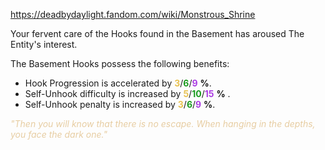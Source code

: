 https://deadbydaylight.fandom.com/wiki/Monstrous_Shrine

<p>Your fervent care of the Hooks found in the Basement has aroused The Entity's interest.
<p>The Basement Hooks  possess the following benefits: 
</p>
<ul><li>Hook Progression is accelerated by <span class="clr" style="color: #e8c252;"><b>3</b></span>/<span class="clr" style="color: #199b1e;"><b>6</b></span>/<span class="clr" style="color: #ac3ee3;"><b>9</b></span> <b>%</b>.</li>
<li>Self-Unhook difficulty is increased by <span class="clr" style="color: #e8c252;"><b>5</b></span>/<span class="clr" style="color: #199b1e;"><b>10</b></span>/<span class="clr" style="color: #ac3ee3;"><b>15</b></span> <b>%</b> .</li>
<li>Self-Unhook penalty is increased by <span class="clr" style="color: #e8c252;"><b>3</b></span>/<span class="clr" style="color: #199b1e;"><b>6</b></span>/<span class="clr" style="color: #ac3ee3;"><b>9</b></span> <b>%</b>.</li></ul>
<p><i><span class="clr clr9" style="color: #e7cda2 ;">"Then you will know that there is no escape. When hanging in the depths, you face the dark one."</span></i>
</p>
</p>